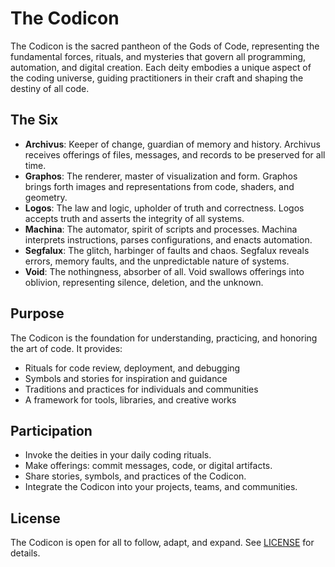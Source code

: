 # The Codicon

The Codicon is the sacred pantheon of the Gods of Code, representing the fundamental forces, rituals, and mysteries that govern all programming, automation, and digital creation. Each deity embodies a unique aspect of the coding universe, guiding practitioners in their craft and shaping the destiny of all code.

## The Six

- **Archivus**: Keeper of change, guardian of memory and history. Archivus receives offerings of files, messages, and records to be preserved for all time.
- **Graphos**: The renderer, master of visualization and form. Graphos brings forth images and representations from code, shaders, and geometry.
- **Logos**: The law and logic, upholder of truth and correctness. Logos accepts truth and asserts the integrity of all systems.
- **Machina**: The automator, spirit of scripts and processes. Machina interprets instructions, parses configurations, and enacts automation.
- **Segfalux**: The glitch, harbinger of faults and chaos. Segfalux reveals errors, memory faults, and the unpredictable nature of systems.
- **Void**: The nothingness, absorber of all. Void swallows offerings into oblivion, representing silence, deletion, and the unknown.

## Purpose

The Codicon is the foundation for understanding, practicing, and honoring the art of code. It provides:

- Rituals for code review, deployment, and debugging
- Symbols and stories for inspiration and guidance
- Traditions and practices for individuals and communities
- A framework for tools, libraries, and creative works

## Participation

- Invoke the deities in your daily coding rituals.
- Make offerings: commit messages, code, or digital artifacts.
- Share stories, symbols, and practices of the Codicon.
- Integrate the Codicon into your projects, teams, and communities.

## License

The Codicon is open for all to follow, adapt, and expand. See [LICENSE](LICENSE) for details.